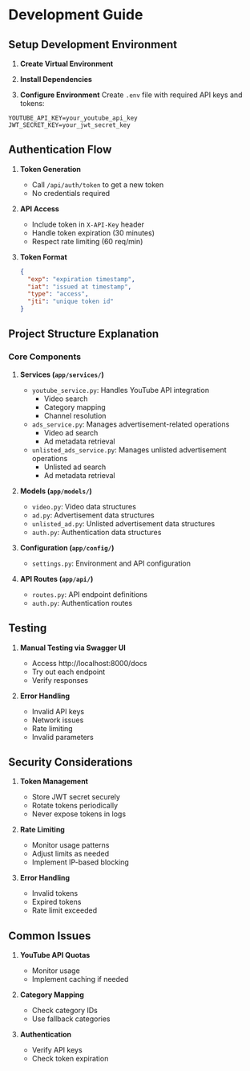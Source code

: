 # Development Guide

## Setup Development Environment

1. **Create Virtual Environment**

2. **Install Dependencies**

3. **Configure Environment**
Create `.env` file with required API keys and tokens:
```env
YOUTUBE_API_KEY=your_youtube_api_key
JWT_SECRET_KEY=your_jwt_secret_key

```

## Authentication Flow

1. **Token Generation**
   - Call `/api/auth/token` to get a new token
   - No credentials required

2. **API Access**
   - Include token in `X-API-Key` header
   - Handle token expiration (30 minutes)
   - Respect rate limiting (60 req/min)

3. **Token Format**
   ```json
   {
     "exp": "expiration timestamp",
     "iat": "issued at timestamp",
     "type": "access",
     "jti": "unique token id"
   }
   ```

## Project Structure Explanation

### Core Components

1. **Services (`app/services/`)**
   - `youtube_service.py`: Handles YouTube API integration
     - Video search
     - Category mapping
     - Channel resolution
   - `ads_service.py`: Manages advertisement-related operations
     - Video ad search
     - Ad metadata retrieval
   - `unlisted_ads_service.py`: Manages unlisted advertisement operations
     - Unlisted ad search
     - Ad metadata retrieval

2. **Models (`app/models/`)**
   - `video.py`: Video data structures
   - `ad.py`: Advertisement data structures
   - `unlisted_ad.py`: Unlisted advertisement data structures
   - `auth.py`: Authentication data structures

3. **Configuration (`app/config/`)**
   - `settings.py`: Environment and API configuration

4. **API Routes (`app/api/`)**
   - `routes.py`: API endpoint definitions
   - `auth.py`: Authentication routes

## Testing

1. **Manual Testing via Swagger UI**
   - Access http://localhost:8000/docs
   - Try out each endpoint
   - Verify responses

2. **Error Handling**
   - Invalid API keys
   - Network issues
   - Rate limiting
   - Invalid parameters

## Security Considerations

1. **Token Management**
   - Store JWT secret securely
   - Rotate tokens periodically
   - Never expose tokens in logs

2. **Rate Limiting**
   - Monitor usage patterns
   - Adjust limits as needed
   - Implement IP-based blocking

3. **Error Handling**
   - Invalid tokens
   - Expired tokens
   - Rate limit exceeded

## Common Issues

1. **YouTube API Quotas**
   - Monitor usage
   - Implement caching if needed

2. **Category Mapping**
   - Check category IDs
   - Use fallback categories

3. **Authentication**
   - Verify API keys
   - Check token expiration
